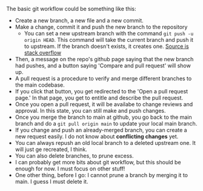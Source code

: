The basic git workflow could be something like this:

- Create a new branch, a new file and a new commit.
- Make a change, commit it and push the new branch to the repository
  - You can set a new upstream branch with the command `git push -u origin HEAD`. This command will take the current branch and push it to upstream. If the branch doesn't exists, it creates one. [Source is stack overflow](https://stackoverflow.com/questions/6089294/why-do-i-need-to-do-set-upstream-all-the-time)
- Then, a message on the repo's github page saying that the new branch had pushes, and a button saying 'Compare and pull request' will show up. 
- A pull request is a procedure to verify and merge different branches to the main codebase.
- If you click that button, you get redirected to the 'Open a pull request page.' In that page, you get to entitle and describe the pull request.
- Once you open a pull request, it will be availabe to change reviews and approval. In this state, you can still make and push changes.
- Once you merge the branch to main at github, you go back to the main branch and do a `git pull origin main` to update your local main branch.
- If you change and push an already-merged branch, you can create a new request easily. I do not know about **conflicting changes** yet.
- You can always repush an old local branch to a deleted upstream one. It will just ge recreated, I think.
- You can also delete branches, to prune excess.
- I can probably get more bits about git workflow, but this should be enough for now. I must focus on other stuff!
- One other thing, before I go: I cannot prune a branch by merging it to main. I guess I must delete it.
